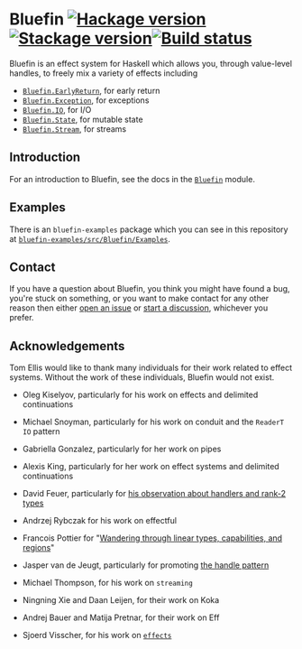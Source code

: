 # Bluefin [![Hackage version](https://img.shields.io/hackage/v/bluefin.svg?label=Hackage)](https://hackage.haskell.org/package/bluefin)[![Stackage version](https://www.stackage.org/package/bluefin/badge/nightly?label=Stackage)](https://www.stackage.org/package/bluefin)[![Build status](https://img.shields.io/github/actions/workflow/status/tomjaguarpaw/bluefin/ci.yml?branch=master)](https://github.com/tomjaguarpaw/bluefin/actions)

Bluefin is an effect system for Haskell which allows you, through
value-level handles, to freely mix a variety of effects
including

* [`Bluefin.EarlyReturn`](https://hackage.haskell.org/package/bluefin/docs/Bluefin-EarlyReturn.html), for early return
* [`Bluefin.Exception`](https://hackage.haskell.org/package/bluefin/docs/Bluefin-Exception.html), for exceptions
* [`Bluefin.IO`](https://hackage.haskell.org/package/bluefin/docs/Bluefin-IO.html), for I/O
* [`Bluefin.State`](https://hackage.haskell.org/package/bluefin/docs/Bluefin-State.html), for mutable state
* [`Bluefin.Stream`](https://hackage.haskell.org/package/bluefin/docs/Bluefin-Stream.html), for streams

## Introduction

For an introduction to Bluefin, see the docs in the
[`Bluefin`](https://hackage.haskell.org/package/bluefin/docs/Bluefin.html) module.

## Examples

There is an `bluefin-examples` package which you can see in this
repository at
[`bluefin-examples/src/Bluefin/Examples`](bluefin-examples/src/Bluefin/Examples).

## Contact

If you have a question about Bluefin, you think you might have found a
bug, you're stuck on something, or you want to make contact for any
other reason then either [open an
issue](https://github.com/tomjaguarpaw/bluefin/issues) or [start a
discussion](https://github.com/tomjaguarpaw/bluefin/discussions),
whichever you prefer.

## Acknowledgements

Tom Ellis would like to thank many individuals for their work related
to effect systems.  Without the work of these individuals, Bluefin
would not exist.

* Oleg Kiselyov, particularly for his work on effects and delimited
  continuations

* Michael Snoyman, particularly for his work on conduit and the
  `ReaderT` `IO` pattern

* Gabriella Gonzalez, particularly for her work on pipes

* Alexis King, particularly for her work on effect systems and delimited
  continuations

* David Feuer, particularly for [his observation about handlers and
  rank-2
  types](https://www.reddit.com/r/haskell/comments/pywuqg/comment/hexo2uu/)

* Andrzej Rybczak for his work on effectful

* Francois Pottier for "[Wandering through linear types, capabilities,
  and
  regions](http://pauillac.inria.fr/~fpottier/slides/fpottier-2007-05-linear-bestiary.pdf)"

* Jasper van de Jeugt, particularly for promoting [the handle
  pattern](https://jaspervdj.be/posts/2018-03-08-handle-pattern.html#fnref2)

* Michael Thompson, for his work on `streaming`

* Ningning Xie and Daan Leijen, for their work on Koka

* Andrej Bauer and Matija Pretnar, for their work on Eff

* Sjoerd Visscher, for his work on
  [`effects`](https://hackage.haskell.org/package/effects)
